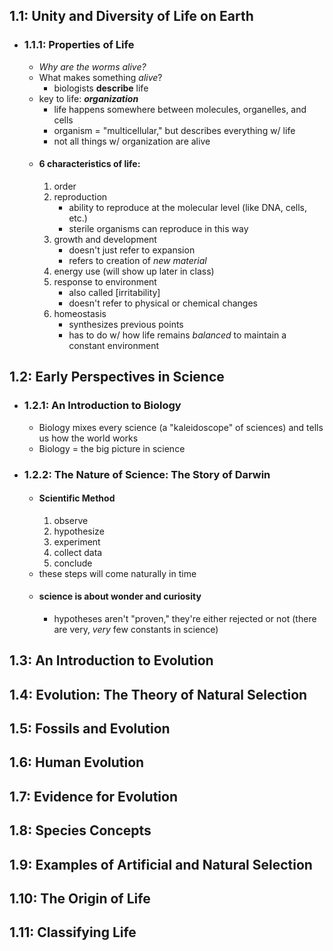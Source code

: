 ## 1.1: Unity and Diversity of Life on Earth
- ### 1.1.1: Properties of Life
	- *Why are the worms alive?*
	- What makes something *alive*?
		- biologists **describe** life
	- key to life: ***organization***
		- life happens somewhere between molecules, organelles, and cells
		- organism = "multicellular," but describes everything w/ life
		- not all things w/ organization are alive
	- #### 6 characteristics of life:
		1. order
		2. reproduction
			- ability to reproduce at the molecular level (like DNA, cells, etc.)
			- sterile organisms can reproduce in this way
		3. growth and development
			- doesn't just refer to expansion
			- refers to creation of *new material*
		4. energy use (will show up later in class)
		5. response to environment
			- also called [irritability]
			- doesn't refer to physical or chemical changes
		6. homeostasis
			- synthesizes previous points
			- has to do w/ how life remains *balanced* to maintain a constant environment

## 1.2: Early Perspectives in Science
- ### 1.2.1: An Introduction to Biology
	- Biology mixes every science (a "kaleidoscope" of sciences) and tells us how the world works
	- Biology = the big picture in science
- ### 1.2.2: The Nature of Science: The Story of Darwin
	- #### Scientific Method
		1. observe
		2. hypothesize
		3. experiment
		4. collect data
		5. conclude
	- these steps will come naturally in time
	- #### science is about wonder and curiosity
		- hypotheses aren't "proven," they're either rejected or not (there are very, *very* few constants in science)
## 1.3: An Introduction to Evolution

## 1.4: Evolution: The Theory of Natural Selection

## 1.5: Fossils and Evolution

## 1.6: Human Evolution

## 1.7: Evidence for Evolution

## 1.8: Species Concepts

## 1.9: Examples of Artificial and Natural Selection

## 1.10: The Origin of Life

## 1.11: Classifying Life
